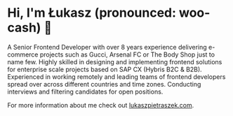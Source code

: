 # Hi, I'm Łukasz (pronounced: woo-cash) 👋
A Senior Frontend Developer with over 8 years experience delivering e-commerce projects such as Gucci, Arsenal FC or The Body Shop just to name few. 
Highly skilled in designing and implementing frontend solutions for enterprise scale projects based on SAP CX (Hybris B2C & B2B). Experienced in working remotely and leading teams of frontend developers spread over across different countries and time zones. Conducting interviews and filtering candidates for open positions.

For more information about me check out [lukaszpietraszek.com](https://lukaszpietraszek.com/).
